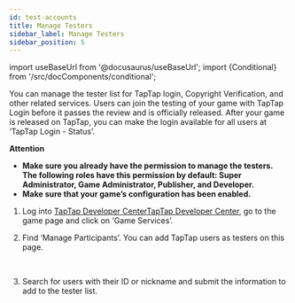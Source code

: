 ```yaml
---
id: test-accounts
title: Manage Testers
sidebar_label: Manage Testers
sidebar_position: 5
---
```


import useBaseUrl from '@docusaurus/useBaseUrl';
import {Conditional} from '/src/docComponents/conditional';

You can manage the tester list for TapTap login, Copyright Verification, and other related services. Users can join the testing of your game with TapTap Login before it passes the review and is officially released.  After your game is released on TapTap, you can make the login available for all users at ‘TapTap Login - Status’.

**Attention**

* **Make sure you already have the permission to manage the testers. The following roles have this permission by default: Super Administrator, Game Administrator, Publisher, and Developer.**
* **Make sure that your game’s configuration has been enabled.**

1. Log into <Conditional region='cn'>[TapTap Developer Center](https://developer.taptap.com/)</Conditional><Conditional region='global'>[TapTap Developer Center](https://developer.taptap.io/)</Conditional>, go to the game page and click on ‘Game Services’.

2. Find ‘Manage Participants’. You can add TapTap users as testers on this page.

    <Conditional region='cn'>
    <img src={useBaseUrl('/img/sdk-test-accounts-1.png')} alt="" />
    </Conditional>
    <Conditional region='global'>
    <img src={useBaseUrl('/img/io/test-account-1.png')} alt="" />
    </Conditional>

3. Search for users with their ID or nickname and submit the information to add to the tester list.

    <Conditional region='cn'>
    <img src={useBaseUrl('/img/sdk-test-accounts-2.png')} alt="" />
    </Conditional>
    <Conditional region='global'>
    <img src={useBaseUrl('/img/io/test-account-2.png')} alt="" />
    </Conditional>